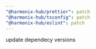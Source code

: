 ```yaml
---
"@harmonix-hub/prettier": patch
"@harmonix-hub/tsconfig": patch
"@harmonix-hub/eslint": patch
---
```


update dependecy versions
